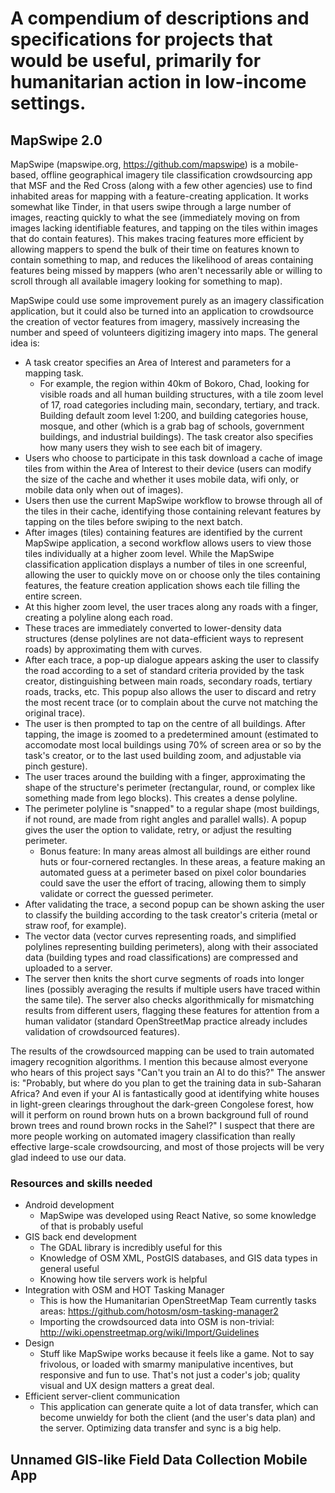 # A compendium of descriptions and specifications for projects that would be useful, primarily for humanitarian action in low-income settings.

## MapSwipe 2.0
MapSwipe (mapswipe.org, https://github.com/mapswipe) is a mobile-based, offline geographical imagery tile classification crowdsourcing app that MSF and the Red Cross (along with a few other agencies) use to find inhabited areas for mapping with a feature-creating application. It works somewhat like Tinder, in that users swipe through a large number of images, reacting quickly to what the see (immediately moving on from images lacking identifiable features, and tapping on the tiles within images that do contain features). This makes tracing features more efficient by allowing mappers to spend the bulk of their time on features known to contain something to map, and reduces the likelihood of areas containing features being missed by mappers (who aren't necessarily able or willing to scroll through all available imagery looking for something to map).

MapSwipe could use some improvement purely as an imagery classification application, but it could also be turned into an application to crowdsource the creation of vector features from imagery, massively increasing the number and speed of volunteers digitizing imagery into maps. The general idea is:

- A task creator specifies an Area of Interest and parameters for a mapping task.
  - For example, the region within 40km of Bokoro, Chad, looking for visible roads and all human building structures, with a tile zoom level of 17, road categories including main, secondary, tertiary, and track.  Building default zoom level 1:200, and building categories house, mosque, and other (which is a grab bag of schools, government buildings, and industrial buildings). The task creator also specifies how many users they wish to see each bit of imagery.
- Users who choose to participate in this task download a cache of image tiles from within the Area of Interest to their device (users can modify the size of the cache and whether it uses mobile data, wifi only, or mobile data only when out of images).
- Users then use the current MapSwipe workflow to browse through all of the tiles in their cache, identifying those containing relevant features by tapping on the tiles before swiping to the next batch.  
- After images (tiles) containing features are identified by the current MapSwipe application, a second workflow allows users to view those tiles individually at a higher zoom level. While the MapSwipe classification application displays a number of tiles in one screenful, allowing the user to quickly move on or choose only the tiles containing features, the feature creation application shows each tile filling the entire screen. 
- At this higher zoom level, the user traces along any roads with a finger, creating a polyline along each road.
- These traces are immediately converted to lower-density data structures (dense polylines are not data-efficient ways to represent roads) by approximating them with curves.
- After each trace, a pop-up dialogue appears asking the user to classify the road according to a set of standard criteria provided by the task creator, distinguishing between main roads, secondary roads, tertiary roads, tracks, etc. This popup also allows the user to discard and retry the most recent trace (or to complain about the curve not matching the original trace).
- The user is then prompted to tap on the centre of all buildings. After tapping, the image is zoomed to a predetermined amount (estimated to accomodate most local buildings using 70% of screen area or so by the task's creator, or to the last used building zoom, and adjustable via pinch gesture).
- The user traces around the building with a finger, approximating the shape of the structure's perimeter (rectangular, round, or complex like something made from lego blocks). This creates a dense polyline.
- The perimeter polyline is "snapped" to a regular shape (most buildings, if not round, are made from right angles and parallel walls). A popup gives the user the option to validate, retry, or adjust the resulting perimeter.
  - Bonus feature: In many areas almost all buildings are either round huts or four-cornered rectangles. In these areas, a feature making an automated guess at a perimeter based on pixel color boundaries could save the user the effort of tracing, allowing them to simply validate or correct the guessed perimeter.
- After validating the trace, a second popup can be shown asking the user to classify the building according to the task creator's criteria (metal or straw roof, for example). 
- The vector data (vector curves representing roads, and simplified polylines representing building perimeters), along with their associated data (building types and road classifications) are compressed and uploaded to a server.
- The server then knits the short curve segments of roads into longer lines (possibly averaging the results if multiple users have traced within the same tile). The server also checks algorithmically for mismatching results from different users, flagging these features for attention from a human validator (standard OpenStreetMap practice already includes validation of crowdsourced features).

The results of the crowdsourced mapping can be used to train automated imagery recognition algorithms. I mention this because almost everyone who hears of this project says "Can't you train an AI to do this?" The answer is: "Probably, but where do you plan to get the training data in sub-Saharan Africa? And even if your AI is fantastically good at identifying white houses in light-green clearings throughout the dark-green Congolese forest, how will it perform on round brown huts on a brown background full of round brown trees and round brown rocks in the Sahel?" I suspect that there are more people working on automated imagery classification than really effective large-scale crowdsourcing, and most of those projects will be very glad indeed to use our data.

### Resources and skills needed
- Android development
  - MapSwipe was developed using React Native, so some knowledge of that is probably useful
- GIS back end development
  - The GDAL library is incredibly useful for this
  - Knowledge of OSM XML, PostGIS databases, and GIS data types in general useful
  - Knowing how tile servers work is helpful
- Integration with OSM and HOT Tasking Manager
  - This is how the Humanitarian OpenStreetMap Team currently tasks areas: https://github.com/hotosm/osm-tasking-manager2
  - Importing the crowdsourced data into OSM is non-trivial: http://wiki.openstreetmap.org/wiki/Import/Guidelines
- Design
  - Stuff like MapSwipe works because it feels like a game. Not to say frivolous, or loaded with smarmy manipulative incentives, but responsive and fun to use. That's not just a coder's job; quality visual and UX design matters a great deal.
- Efficient server-client communication
   - This application can generate quite a lot of data transfer, which can become unwieldy for both the client (and the user's data plan) and the server. Optimizing data transfer and sync is a big help.

## Unnamed GIS-like Field Data Collection Mobile App

## 